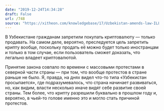 ```yaml
---
date: "2019-12-24T14:34:28"
draft: False
url: /748
source: "https://xitheon.com/knowledgebase/17/Uzbekistan-amends-law-ILLEGAL-for-citizens-to-buy-crypto-currency-LEGAL-to-sell.html"
---
```


В Узбекистане гражданам запретили покупать криптовалюту — только продавать. На самом деле, вероятно, преследуется цель запретить крипту вообще, поскольку продать её можно будет только иностранцам и только в том случае, если пользователь сможет доказать, что легально владеет криптовалютой. 

Принятие закона совпало по времени с массовыми протестами в северной части страны — при том, что вообще протестов в стране раньше не было. Я, правда, на днях видел что-то типа «Узбекистан просыпается», где подразумевалось, что страна начинает развиваться, но, как видим, власти несколько иначе видят себе развитие своей страны. Тем более, что крипту разрешили буквально в прошлом году и, вероятно, в чьей-то голове именно это и могло стать причиной протестов.
